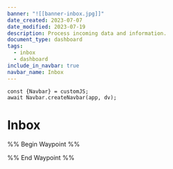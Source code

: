 ```yaml
---
banner: "![[banner-inbox.jpg]]"
date_created: 2023-07-07
date_modified: 2023-07-19
description: Process incoming data and information.
document_type: dashboard
tags:
  - inbox
  - dashboard
include_in_navbar: true
navbar_name: Inbox
---
```


```dataviewjs
const {Navbar} = customJS;
await Navbar.createNavbar(app, dv); 
```

# Inbox

%% Begin Waypoint %%


%% End Waypoint %%